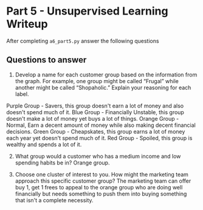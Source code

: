 # Part 5 - Unsupervised Learning Writeup

After completing `a6_part5.py` answer the following questions

## Questions to answer

1. Develop a name for each customer group based on the information from the graph. For example, one group might be called “Frugal” while another might be called “Shopaholic.” Explain your reasoning for each label.

Purple Group - Savers, this group doesn't earn a lot of money and also doesn't spend much of it.
Blue Group - Financially Unstable, this group doesn't make a lot of money yet buys a lot of things.
Orange Group - Normal, Earn a decent amount of money while also making decent financial decisions.
Green Group - Cheapskates, this group earns a lot of money each year yet doesn't spend much of it.
Red Group - Spoiled, this group is wealthy and spends a lot of it.

2. What group would a customer who has a medium income and low spending habits be in?
Orange group.

3. Choose one cluster of interest to you. How might the marketing team approach this specific customer group?
The marketing team can offer buy 1, get 1 frees to appeal to the orange group who are doing well financially but needs something to push them into buying something that isn't a complete necessity.

